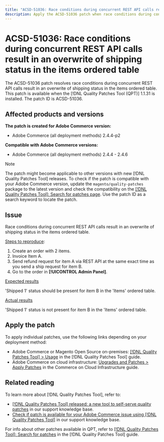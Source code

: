 ```yaml
---
title: "ACSD-51036: Race conditions during concurrent REST API calls result in an overwrite of shipping status"
description: Apply the ACSD-51036 patch when race conditions during concurrent REST API calls result in an overwrite of shipping status in the items ordered table.
---
```

# ACSD-51036: Race conditions during concurrent REST API calls result in an overwrite of shipping status in the items ordered table

The ACSD-51036 patch resolves race conditions during concurrent REST API calls result in an overwrite of shipping status in the items ordered table. This patch is available when the [!DNL Quality Patches Tool (QPT)] 1.1.31 is installed. The patch ID is ACSD-51036.

## Affected products and versions

**The patch is created for Adobe Commerce version:**

* Adobe Commerce (all deployment methods) 2.4.4-p2

**Compatible with Adobe Commerce versions:**

* Adobe Commerce (all deployment methods) 2.4.4 - 2.4.6

>[!NOTE]
>
>The patch might become applicable to other versions with new [!DNL Quality Patches Tool] releases. To check if the patch is compatible with your Adobe Commerce version, update the `magento/quality-patches` package to the latest version and check the compatibility on the [[!DNL Quality Patches Tool]: Search for patches page](https://experienceleague.adobe.com/tools/commerce-quality-patches/index.html). Use the patch ID as a search keyword to locate the patch.

## Issue

Race conditions during concurrent REST API calls result in an overwrite of shipping status in the items ordered table.

<u>Steps to reproduce</u>:

1. Create an order with 2 items.
1. Invoice Item A.
1. Send refund request for item A via REST API at the same exact time as you send a ship request for item B.
1. Go to the order in **[!UICONTROL Admin Panel]**.

<u>Expected results</u>

'Shipped 1' status should be present for item B in the 'Items' ordered table.

<u>Actual results</u>

'Shipped 1' status is not present for item B in the 'Items' ordered table.

## Apply the patch

To apply individual patches, use the following links depending on your deployment method:

* Adobe Commerce or Magento Open Source on-premises: [[!DNL Quality Patches Tool] > Usage](https://experienceleague.adobe.com/docs/commerce-operations/tools/quality-patches-tool/usage.html) in the [!DNL Quality Patches Tool] guide.
* Adobe Commerce on cloud infrastructure: [Upgrades and Patches > Apply Patches](https://experienceleague.adobe.com/docs/commerce-cloud-service/user-guide/develop/upgrade/apply-patches.html) in the Commerce on Cloud Infrastructure guide.

## Related reading

To learn more about [!DNL Quality Patches Tool], refer to:

* [[!DNL Quality Patches Tool] released: a new tool to self-serve quality patches](/help/announcements/adobe-commerce-announcements/magento-quality-patches-released-new-tool-to-self-serve-quality-patches.md) in our support knowledge base.
* [Check if patch is available for your Adobe Commerce issue using [!DNL Quality Patches Tool]](/help/support-tools/patches-available-in-qpt-tool/check-patch-for-magento-issue-with-magento-quality-patches.md) in our support knowledge base.

For info about other patches available in QPT, refer to [[!DNL Quality Patches Tool]: Search for patches](https://experienceleague.adobe.com/tools/commerce-quality-patches/index.html) in the [!DNL Quality Patches Tool] guide.


